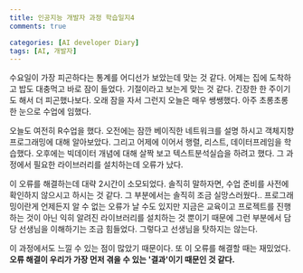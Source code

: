 ```yaml
---
title: 인공지능 개발자 과정 학습일지4
comments: true

categories: [AI developer Diary]
tags: [AI, 개발자]
---
```


수요일이 가장 피곤하다는 통계를 어디선가 보았는데 맞는 것 같다. 어제는 집에 도착하고 밥도 대충먹고 바로 잠이 들었다. 기절이라고 보는게 맞는 것 같다. 긴장한 한 주이기도 해서 더 피곤했나보다. 오래 잠을 자서 그런지 오늘은 매우 쌩쌩했다. 아주 초롱초롱한 눈으로 수업에 임했다. 

오늘도 여전히 R수업을 했다. 오전에는 잠깐 베이직한 네트워크를 설명 하시고 객체지향 프로그래밍에 대해 알아보았다. 그리고 어제에 이어서 행렬, 리스트, 데이터프레임을 학습했다. 오후에는 빅데이터 개념에 대해 살짝 보고 텍스트분석실습을 하려고 했다. 그 과정에서 필요한 라이브러리를 설치하는데 오류가 났다. 

이 오류를 해결하는데 대략 2시간이 소모되었다. 솔직히 말하자면, 수업 준비를 사전에 확인하지 않으시고 하시는 것 같다. 그 부분에서는 솔직히 조금 실망스러웠다.. 프로그래밍이란게 언제든지 알 수 없는 오류가 날 수도 있지만 지금은 교육이고 프로젝트를 진행 하는 것이 아닌 익히 알려진 라이브러리를 설치하는 것 뿐이기 때문에 그런 부분에서 담당 선생님을 이해하기는 조금 힘들었다. 그렇다고 선생님을 탓하지는 않는다. 

이 과정에서도 느낄 수 있는 점이 많았기 때문이다. 또 이 오류를 해결할 때는 재밌었다. **오류 해결이 우리가 가장 먼저 겪을 수 있는 '결과'이기 때문인 것 같다.**
